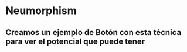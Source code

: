 # Neumorphism

## Creamos un ejemplo de Botón con esta técnica para ver el potencial que puede tener
